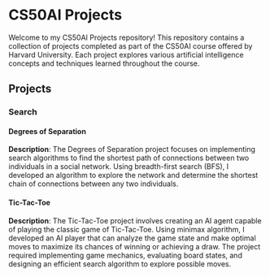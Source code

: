 # CS50AI Projects

Welcome to my CS50AI Projects repository! This repository contains a collection of projects completed as part of the CS50AI course offered by Harvard University. Each project explores various artificial intelligence concepts and techniques learned throughout the course.

## Projects

### Search

#### Degrees of Separation
**Description**: The Degrees of Separation project focuses on implementing search algorithms to find the shortest path of connections between two individuals in a social network. Using breadth-first search (BFS), I developed an algorithm to explore the network and determine the shortest chain of connections between any two individuals.

#### Tic-Tac-Toe

**Description**: The Tic-Tac-Toe project involves creating an AI agent capable of playing the classic game of Tic-Tac-Toe. Using minimax algorithm, I developed an AI player that can analyze the game state and make optimal moves to maximize its chances of winning or achieving a draw. The project required implementing game mechanics, evaluating board states, and designing an efficient search algorithm to explore possible moves.
